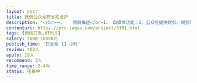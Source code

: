 ```yaml
---                
layout: post       
title: 微信公众号开发和维护           
description: '</br>一、	项目描述</br>1、	自媒体功能；2、公众号提供财务、税务等服务，用户可以根据需求在公众号上进行填报，公众号收到需求后制定服务方案，从而与客户建立合作关系；</br>二、	主要功能点</br>1、	有表单功能，自行开发最好，也可直接调用第三方表单系统；</br>2、	根据用户提交的需求申请，在公众号可以进行信息的交互；</br>3、	调用微信作为登录认证；</br>三、	可参考产品</br>沟通后确定</br>四、	人员要求</br>1、	微信开发经验丰富的专业团队或者大咖，有独立负责和完成的项目；</br>2、	对微信运营维护有经验者</br>3、	开发周期较短，要求有充分的时间投入在项目上；</br>'     
contenturl: https://pro.lagou.com/project/8191.html      
tags: [微信开发,HTML5]            
salary: 5000-10000元          
publish_time: '已发布 11 小时'         
review: 403人                   
apply: 19人                   
recommend: 3人                   
time_range: 2-4周              
status: 招募中                  
---                 
```

